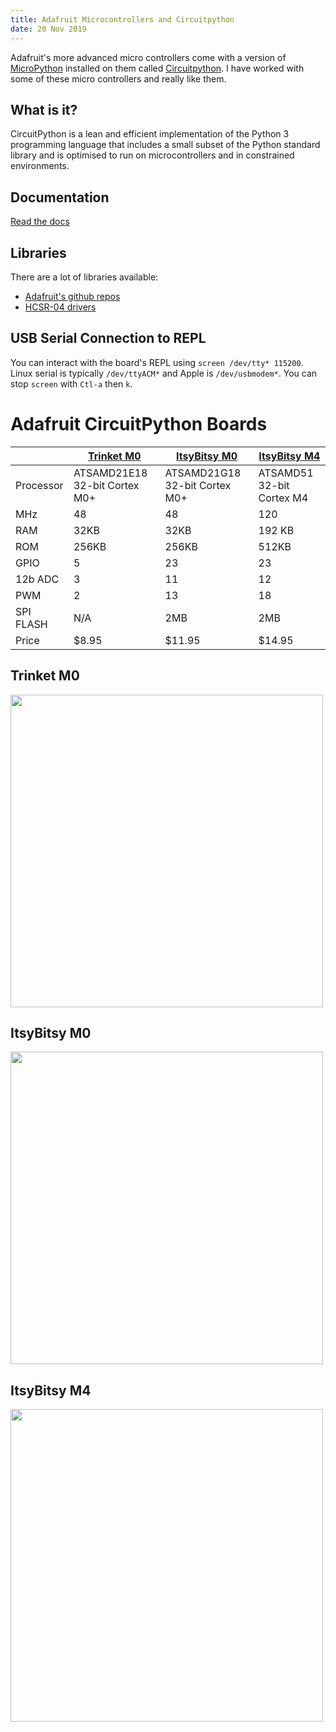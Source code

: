 ```yaml
---
title: Adafruit Microcontrollers and Circuitpython
date: 20 Nov 2019
---
```


Adafruit's more advanced micro controllers come with a version of
[MicroPython](http://micropython.org/) installed on them called
 [Circuitpython](https://learn.adafruit.com/welcome-to-circuitpython/what-is-circuitpython).
I have worked with some of these micro controllers and really like them.

## What is it?

CircuitPython is a lean and efficient implementation of the Python 3 programming language that includes a small subset of the Python standard library and is optimised to run on microcontrollers and in constrained environments.

## Documentation

[Read the docs](https://circuitpython.readthedocs.io/en/latest/docs/index.html)

## Libraries

There are a lot of libraries available:

- [Adafruit's github repos](https://github.com/adafruit/Adafruit_CircuitPython_Bundle)
- [HCSR-04 drivers](https://github.com/mmabey/CircuitPython_HCSR04)

## USB Serial Connection to REPL

You can interact with the board's REPL using `screen /dev/tty* 115200`. Linux serial is typically `/dev/ttyACM*` and Apple is `/dev/usbmodem*`. You can stop `screen` with `Ctl-a` then `k`.

# Adafruit CircuitPython Boards

|   | [Trinket M0](https://www.adafruit.com/product/3500) | [ItsyBitsy M0](https://www.adafruit.com/product/3727) | [ItsyBitsy M4](https://www.adafruit.com/product/3800) |
|---|---|---|---|
| Processor | ATSAMD21E18 32-bit Cortex M0+ | ATSAMD21G18 32-bit Cortex M0+ | ATSAMD51 32-bit Cortex M4 |
| MHz | 48 | 48 | 120 |
| RAM | 32KB | 32KB | 192 KB |
| ROM | 256KB | 256KB | 512KB |
| GPIO | 5 | 23 | 23 |
| 12b ADC | 3 | 11 | 12 |
| PWM | 2 | 13 | 18 |
| SPI FLASH | N/A | 2MB | 2MB |
| Price | $8.95 | $11.95 | $14.95 |

## Trinket M0

<img src="pics/Trinket_M0.png" width="500px">

## ItsyBitsy M0

<img src="pics/Trinket_M0.png" width="500px">

## ItsyBitsy M4

<img src="pics/Trinket_M0.png" width="500px">
